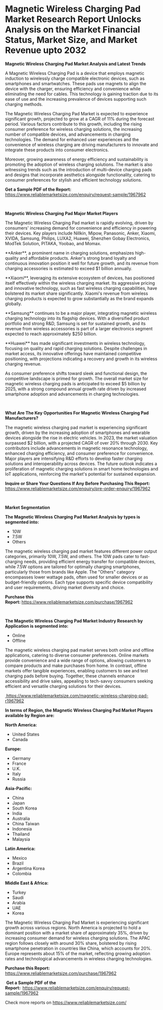 <p><h1>Magnetic Wireless Charging Pad Market Research Report Unlocks Analysis on the Market Financial Status, Market Size, and Market Revenue upto 2032</h1></p><p><strong>Magnetic Wireless Charging Pad Market Analysis and Latest Trends</strong></p>
<p><p>A Magnetic Wireless Charging Pad is a device that employs magnetic induction to wirelessly charge compatible electronic devices, such as smartphones and smartwatches. These pads use magnets to align the device with the charger, ensuring efficiency and convenience while eliminating the need for cables. This technology is gaining traction due to its ease of use and the increasing prevalence of devices supporting such charging methods.</p><p>The Magnetic Wireless Charging Pad Market is expected to experience significant growth, projected to grow at a CAGR of 11% during the forecast period. Various factors contribute to this growth, including the rising consumer preference for wireless charging solutions, the increasing number of compatible devices, and advancements in charging technologies. The demand for enhanced user experiences and the convenience of wireless charging are driving manufacturers to innovate and integrate these products into consumer electronics.</p><p>Moreover, growing awareness of energy efficiency and sustainability is promoting the adoption of wireless charging solutions. The market is also witnessing trends such as the introduction of multi-device charging pads and designs that incorporate aesthetics alongside functionality, catering to consumer preferences for stylish and efficient technology solutions.</p></p>
<p><strong>Get a Sample PDF of the Report:&nbsp;</strong> <a href="https://www.reliablemarketsize.com/enquiry/request-sample/1967962?utm_campaign=1879&utm_medium=2&utm_source=Github&utm_content=ia&utm_term=10022025&utm_id=magnetic-wireless-charging-pad">https://www.reliablemarketsize.com/enquiry/request-sample/1967962</a></p>
<p>&nbsp;</p>
<p><strong>Magnetic Wireless Charging Pad Major Market Players</strong></p>
<p><p>The Magnetic Wireless Charging Pad market is rapidly evolving, driven by consumers' increasing demand for convenience and efficiency in powering their devices. Key players include Nillkin, Mipow, Panasonic, Anker, Xiaomi, XVIDA, Samsung, Philips, LUXA2, Huawei, Shenzhen Gobay Electronics, ModTek Solution, PITAKA, Yoobao, and Momax.</p><p>**Anker**, a prominent name in charging solutions, emphasizes high-quality and affordable products. Anker's strong brand loyalty and continuous innovation position it well for future growth, and its revenue from charging accessories is estimated to exceed $1 billion annually. </p><p>**Xiaomi**, leveraging its extensive ecosystem of devices, has positioned itself effectively within the wireless charging market. Its aggressive pricing and innovative technology, such as fast wireless charging capabilities, have bolstered its market share significantly. Xiaomi's revenue from wireless charging products is expected to grow substantially as the brand expands globally.</p><p>**Samsung** continues to be a major player, integrating magnetic wireless charging technology into its flagship devices. With a diversified product portfolio and strong R&D, Samsung is set for sustained growth, and its revenue from wireless accessories is part of a larger electronics segment expected to reach approximately $250 billion.</p><p>**Huawei** has made significant investments in wireless technology, focusing on quality and rapid charging solutions. Despite challenges in market access, its innovative offerings have maintained competitive positioning, with projections indicating a recovery and growth in its wireless charging revenue.</p><p>As consumer preference shifts toward sleek and functional design, the competitive landscape is primed for growth. The overall market size for magnetic wireless charging pads is anticipated to exceed $5 billion by 2025, with a strong compound annual growth rate driven by increased smartphone adoption and advancements in charging technologies.</p></p>
<p>&nbsp;</p>
<p><strong>What Are The Key Opportunities For Magnetic Wireless Charging Pad Manufacturers?</strong></p>
<p><p>The magnetic wireless charging pad market is experiencing significant growth, driven by the increasing adoption of smartphones and wearable devices alongside the rise in electric vehicles. In 2023, the market valuation surpassed $2 billion, with a projected CAGR of over 20% through 2030. Key contributors include advancements in magnetic resonance technology, enhanced charging efficiency, and consumer preference for convenience. Major players are intensifying R&D efforts to develop faster charging solutions and interoperability across devices. The future outlook indicates a proliferation of magnetic charging solutions in smart home technologies and IoT applications, reinforcing the market's potential for sustained expansion.</p></p>
<p><strong>Inquire or Share Your Questions If Any Before Purchasing This Report:</strong> <a href="https://www.reliablemarketsize.com/enquiry/pre-order-enquiry/1967962?utm_campaign=1879&utm_medium=2&utm_source=Github&utm_content=ia&utm_term=10022025&utm_id=magnetic-wireless-charging-pad">https://www.reliablemarketsize.com/enquiry/pre-order-enquiry/1967962</a></p>
<p>&nbsp;</p>
<p><strong>Market Segmentation</strong></p>
<p><strong>The Magnetic Wireless Charging Pad Market Analysis by types is segmented into:</strong></p>
<p><ul><li>10W</li><li>7.5W</li><li>Others</li></ul></p>
<p><p>The magnetic wireless charging pad market features different power output categories, primarily 10W, 7.5W, and others. The 10W pads cater to fast-charging needs, providing efficient energy transfer for compatible devices, while 7.5W options are tailored for optimally charging smartphones, particularly those from brands like Apple. The "Others" category encompasses lower wattage pads, often used for smaller devices or as budget-friendly options. Each type supports specific device compatibility and user requirements, driving market diversity and choice.</p></p>
<p><strong>Purchase this Report:&nbsp;</strong><a href="https://www.reliablemarketsize.com/purchase/1967962?utm_campaign=1879&utm_medium=2&utm_source=Github&utm_content=ia&utm_term=10022025&utm_id=magnetic-wireless-charging-pad">https://www.reliablemarketsize.com/purchase/1967962</a></p>
<p>&nbsp;</p>
<p><strong>The Magnetic Wireless Charging Pad Market Industry Research by Application is segmented into:</strong></p>
<p><ul><li>Online</li><li>Offline</li></ul></p>
<p><p>The magnetic wireless charging pad market serves both online and offline applications, catering to diverse consumer preferences. Online markets provide convenience and a wide range of options, allowing customers to compare products and make purchases from home. In contrast, offline markets offer tangible experiences, enabling customers to see and test charging pads before buying. Together, these channels enhance accessibility and drive sales, appealing to tech-savvy consumers seeking efficient and versatile charging solutions for their devices.</p></p>
<p><a href="https://www.reliablemarketsize.com/magnetic-wireless-charging-pad-r1967962?utm_campaign=1879&utm_medium=2&utm_source=Github&utm_content=ia&utm_term=10022025&utm_id=magnetic-wireless-charging-pad">&nbsp;https://www.reliablemarketsize.com/magnetic-wireless-charging-pad-r1967962</a></p>
<p><strong>In terms of Region, the Magnetic Wireless Charging Pad Market Players available by Region are:</strong></p>
<p>
    <p> <strong> North America: </strong>
        <ul>
            <li>United States</li>
            <li>Canada</li>
        </ul>
        </p> 
    <p> <strong> Europe: </strong>
        <ul>
            <li>Germany</li>
            <li>France</li>
            <li>U.K.</li>
            <li>Italy</li>
            <li>Russia</li>
        </ul>
        </p> 
    <p> <strong> Asia-Pacific: </strong>
        <ul>
            <li>China</li>
            <li>Japan</li>
            <li>South Korea</li>
            <li>India</li>
            <li>Australia</li>
            <li>China Taiwan</li>
            <li>Indonesia</li>
            <li>Thailand</li>
            <li>Malaysia</li>
        </ul>
        </p> 
    <p> <strong> Latin America: </strong>
        <ul>
            <li>Mexico</li>
            <li>Brazil</li>
            <li>Argentina Korea</li>
            <li>Colombia</li>
        </ul>
        </p> 
    <p> <strong> Middle East & Africa: </strong>
        <ul>
            <li>Turkey</li>
            <li>Saudi</li>
            <li>Arabia</li>
            <li>UAE</li>
            <li>Korea</li>
        </ul>
    </p>
    </p>
<p><p>The Magnetic Wireless Charging Pad Market is experiencing significant growth across various regions. North America is projected to hold a dominant position with a market share of approximately 35%, driven by increasing consumer demand for wireless charging solutions. The APAC region follows closely with around 30% share, bolstered by rising smartphone penetration in countries like China, which accounts for 20%. Europe represents about 15% of the market, reflecting growing adoption rates and technological advancements in wireless charging technologies.</p></p>
<p><strong>Purchase this Report: </strong><a href="https://www.reliablemarketsize.com/purchase/1967962?utm_campaign=1879&utm_medium=2&utm_source=Github&utm_content=ia&utm_term=10022025&utm_id=magnetic-wireless-charging-pad">https://www.reliablemarketsize.com/purchase/1967962</a></p>
<p>&nbsp;<strong>Get a Sample PDF of the Report:&nbsp;&nbsp;</strong><a href="https://www.reliablemarketsize.com/enquiry/request-sample/1967962?utm_campaign=1879&utm_medium=2&utm_source=Github&utm_content=ia&utm_term=10022025&utm_id=magnetic-wireless-charging-pad">https://www.reliablemarketsize.com/enquiry/request-sample/1967962</a></p>
<p><strong></strong></p>
<p>Check more reports on <a href="https://www.reliablemarketsize.com/?utm_campaign=1879&utm_medium=2&utm_source=Github&utm_content=ia&utm_term=10022025&utm_id=magnetic-wireless-charging-pad">https://www.reliablemarketsize.com/</a></p>